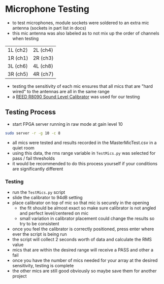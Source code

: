 # Microphone Testing

- to test microphones, module sockets were soldered to an extra mic antenna (sockets in part list in docs)
- this mic antenna was also labeled as to not mix up the order of channels when testing

|          |          |
|----------|----------|
| 1L (ch2) | 2L (ch4) |
| 1R (ch1) | 2R (ch3) |
| 3L (ch6) | 4L (ch8) |
| 3R (ch5) | 4R (ch7) |

- testing the sensitivity of each mic ensures that all mics that are "hard wired" to the antennas are all in the same range
- a [REED R8090 Sound Level Calibrator](https://www.amazon.com/Instruments-R8090-Calibrator-Diameter-Microphones/dp/B008S0OVR2/) was used for our testing

## Testing Process
- start FPGA server running in raw mode at gain level 10
```zsh
sudo server -r -g 10 -c 8
```
- all mics were tested and results recorded in the MasterMicTest.csv in a quiet room
- using this data, the rms range variable in ```TestMics.py``` was selected for pass / fail thresholds
- it would be recommended to do this process yourself if your conditions are significantly different

### Testing
- run the ```TestMics.py``` script
- slide the calibrator to 94dB setting
- place calibrator on top of mic so that mic is securely in the opening
  - the fit should be almost exact so make sure calibrator is not angled and perfect level/centered on mic
  - small variation in calibrator placement could change the results so try to be consistent
- once you feel the calibrator is correctly positioned, press enter where ever the script is being run
- the script will collect 2 seconds worth of data and calculate the RMS value
- mics that are within the desired range will receive a PASS and other a fail
- once you have the number of mics needed for your array at the desired sensitivity, testing is complete
- the other mics are still good obviously so maybe save them for another project






















